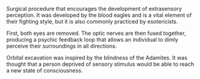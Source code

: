 Surgical procedure that encourages the development of extrasensory perception. It was developed by the blood eagles and is a vital element of their fighting style, but it is also commonly practiced by esotericists.

First, both eyes are removed. The optic nerves are then fused together, producing a psychic feedback loop that allows an individual to dimly perceive their surroundings in all directions.

Orbital excavation was inspired by the blindness of the Adamites. It was thought that a person deprived of sensory stimulus would be able to reach a new state of consciousness.